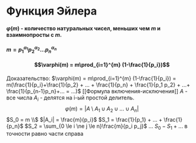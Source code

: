 # Функция Эйлера
#### $\varphi(m)$ - количество натуральных чисел, меньших чем $m$ и взаимнопросты с $m$.
#### $m = p_1^{\alpha_1} p_2^{\alpha_2} ... p_n^{\alpha_n}$
#### $$\varphi(m) = m\prod_{i=1}^{m} (1-\frac{1}{p_i})$$
Доказательство: 
$\varphi(m) = m\prod_{i=1}^{m} (1-\frac{1}{p_i}) = m(\frac{1}{p_i}+\frac{1}{p_2} + ... + \frac{1}{p_n} + \frac{1}{p_1 p_2} + ...+ \frac{1}{p_{n-1}p_n}+... = ...)$
[[Формула включения-исключения]]
$A$ - все числа
$A_i$ - делятся на i-ый простой делитель.
$$\varphi(m) = |A\setminus A_1\cup A_2 \cup...\cup A_n|$$
$S_0 = m \\$
$|A_i| = \frac{m}{p_i}$
$S_1 = \frac{1}{p_1} + ... + \frac{1}{p_n}$
$S_2 = \sum_{0 \le i \ne j \le n}\frac{m}{p_i p_j}$
...
$S_0 - S_1 +...$ в точности равно части справа
